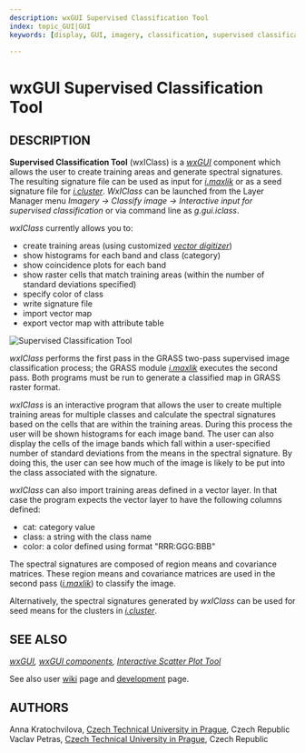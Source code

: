 ```yaml
---
description: wxGUI Supervised Classification Tool
index: topic_GUI|GUI
keywords: [display, GUI, imagery, classification, supervised classification]

---
```


# wxGUI Supervised Classification Tool

## DESCRIPTION

**Supervised Classification Tool** (wxIClass) is a *[wxGUI](wxGUI.md)*
component which allows the user to create training areas and generate
spectral signatures. The resulting signature file can be used as input
for *[i.maxlik](i.maxlik.md)* or as a seed signature file for
*[i.cluster](i.cluster.md)*. *WxIClass* can be launched from the Layer
Manager menu *Imagery → Classify image → Interactive input for
supervised classification* or via command line as *g.gui.iclass*.

*wxIClass* currently allows you to:

- create training areas (using customized *[vector
  digitizer](wxGUI.vdigit.md)*)
- show histograms for each band and class (category)
- show coincidence plots for each band
- show raster cells that match training areas (within the number of
  standard deviations specified)
- specify color of class
- write signature file
- import vector map
- export vector map with attribute table

![Supervised Classification Tool](iclass_frame.jpg)

*wxIClass* performs the first pass in the GRASS two-pass supervised
image classification process; the GRASS module *[i.maxlik](i.maxlik.md)*
executes the second pass. Both programs must be run to generate a
classified map in GRASS raster format.

*wxIClass* is an interactive program that allows the user to create
multiple training areas for multiple classes and calculate the spectral
signatures based on the cells that are within the training areas. During
this process the user will be shown histograms for each image band. The
user can also display the cells of the image bands which fall within a
user-specified number of standard deviations from the means in the
spectral signature. By doing this, the user can see how much of the
image is likely to be put into the class associated with the signature.

*wxIClass* can also import training areas defined in a vector layer. In
that case the program expects the vector layer to have the following
columns defined:

- cat: category value
- class: a string with the class name
- color: a color defined using format "RRR:GGG:BBB"

The spectral signatures are composed of region means and covariance
matrices. These region means and covariance matrices are used in the
second pass (*[i.maxlik](i.maxlik.md)*) to classify the image.

Alternatively, the spectral signatures generated by *wxIClass* can be
used for seed means for the clusters in *[i.cluster](i.cluster.md)*.

## SEE ALSO

*[wxGUI](wxGUI.md), [wxGUI components](wxGUI.components.md),
[Interactive Scatter Plot Tool](wxGUI.iscatt.md)*

See also user [wiki](https://grasswiki.osgeo.org/wiki/WxIClass) page and
[development](https://trac.osgeo.org/grass/wiki/wxGUIDevelopment/wxIClass)
page.

## AUTHORS

Anna Kratochvilova, [Czech Technical University in
Prague](https://www.cvut.cz), Czech Republic  
Vaclav Petras, [Czech Technical University in
Prague](https://www.cvut.cz), Czech Republic
